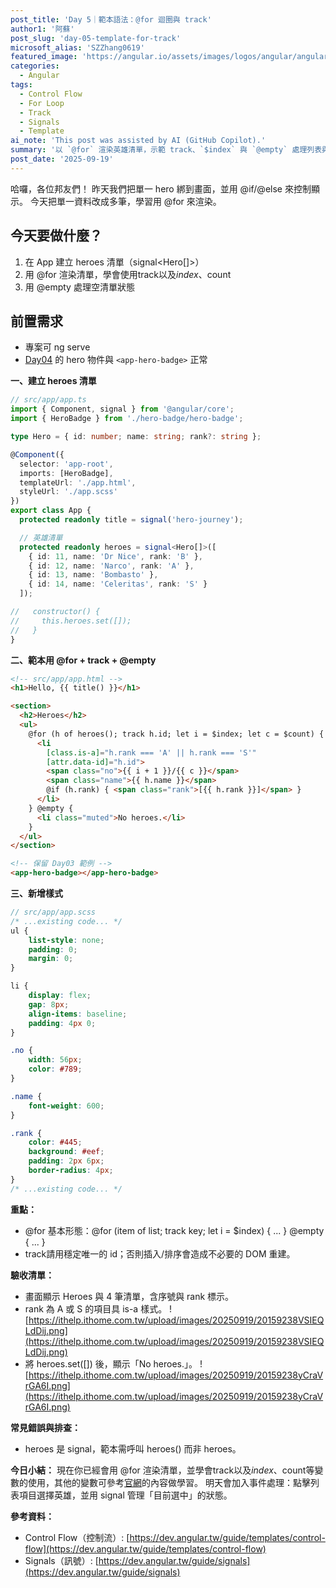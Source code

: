```yaml
---
post_title: 'Day 5｜範本語法：@for 迴圈與 track'
author1: '阿蘇'
post_slug: 'day-05-template-for-track'
microsoft_alias: 'SZZhang0619'
featured_image: 'https://angular.io/assets/images/logos/angular/angular.svg'
categories:
  - Angular
tags:
  - Control Flow
  - For Loop
  - Track
  - Signals
  - Template
ai_note: 'This post was assisted by AI (GitHub Copilot).'
summary: '以 `@for` 渲染英雄清單，示範 track、`$index` 與 `@empty` 處理列表與空狀態。'
post_date: '2025-09-19'
---
```


哈囉，各位邦友們！
昨天我們把單一 hero 綁到畫面，並用 @if/@else 來控制顯示。
今天把單一資料改成多筆，學習用 @for 來渲染。

## 今天要做什麼？
1. 在 App 建立 heroes 清單（signal<Hero[]>）
2. 用 @for 渲染清單，學會使用track以及$index、$count
3. 用 @empty 處理空清單狀態

## 前置需求
- 專案可 ng serve
- [Day04](https://ithelp.ithome.com.tw/articles/10382892) 的 hero 物件與 `<app-hero-badge>` 正常

**一、建立 heroes 清單**
```ts
// src/app/app.ts
import { Component, signal } from '@angular/core';
import { HeroBadge } from './hero-badge/hero-badge';

type Hero = { id: number; name: string; rank?: string };

@Component({
  selector: 'app-root',
  imports: [HeroBadge],
  templateUrl: './app.html',
  styleUrl: './app.scss'
})
export class App {
  protected readonly title = signal('hero-journey');

  // 英雄清單
  protected readonly heroes = signal<Hero[]>([
    { id: 11, name: 'Dr Nice', rank: 'B' },
    { id: 12, name: 'Narco', rank: 'A' },
    { id: 13, name: 'Bombasto' },
    { id: 14, name: 'Celeritas', rank: 'S' }
  ]);

//   constructor() {
//     this.heroes.set([]);
//   }
}
```

**二、範本用 @for + track + @empty**
```html
<!-- src/app/app.html -->
<h1>Hello, {{ title() }}</h1>

<section>
  <h2>Heroes</h2>
  <ul>
    @for (h of heroes(); track h.id; let i = $index; let c = $count) {
      <li
        [class.is-a]="h.rank === 'A' || h.rank === 'S'"
        [attr.data-id]="h.id">
        <span class="no">{{ i + 1 }}/{{ c }}</span>
        <span class="name">{{ h.name }}</span>
        @if (h.rank) { <span class="rank">[{{ h.rank }}]</span> }
      </li>
    } @empty {
      <li class="muted">No heroes.</li>
    }
  </ul>
</section>

<!-- 保留 Day03 範例 -->
<app-hero-badge></app-hero-badge>
```

**三、新增樣式**
```scss
// src/app/app.scss
/* ...existing code... */
ul { 
    list-style: none; 
    padding: 0; 
    margin: 0;
}

li { 
    display: flex; 
    gap: 8px; 
    align-items: baseline; 
    padding: 4px 0; 
}

.no { 
    width: 56px;
    color: #789;
}

.name { 
    font-weight: 600;
}

.rank { 
    color: #445;
    background: #eef;
    padding: 2px 6px;
    border-radius: 4px;
}
/* ...existing code... */
```

**重點：**
- @for 基本形態：@for (item of list; track key; let i = $index) { ... } @empty { ... }
- track請用穩定唯一的 id；否則插入/排序會造成不必要的 DOM 重建。

**驗收清單：**
- 畫面顯示 Heroes 與 4 筆清單，含序號與 rank 標示。
- rank 為 A 或 S 的項目具 is-a 樣式。
![https://ithelp.ithome.com.tw/upload/images/20250919/20159238VSIEQLdDij.png](https://ithelp.ithome.com.tw/upload/images/20250919/20159238VSIEQLdDij.png)
- 將 heroes.set([]) 後，顯示「No heroes.」。
![https://ithelp.ithome.com.tw/upload/images/20250919/20159238yCraVrGA6I.png](https://ithelp.ithome.com.tw/upload/images/20250919/20159238yCraVrGA6I.png)

**常見錯誤與排查：**
- heroes 是 signal，範本需呼叫 heroes() 而非 heroes。

**今日小結：**
現在你已經會用 @for 渲染清單，並學會track以及$index、$count等變數的使用，其他的變數可參考[官網](https://dev.angular.tw/api/core/@for)的內容做學習。
明天會加入事件處理：點擊列表項目選擇英雄，並用 signal 管理「目前選中」的狀態。

**參考資料：**
- Control Flow（控制流）:
  [https://dev.angular.tw/guide/templates/control-flow](https://dev.angular.tw/guide/templates/control-flow)
- Signals（訊號）:
  [https://dev.angular.tw/guide/signals](https://dev.angular.tw/guide/signals)
